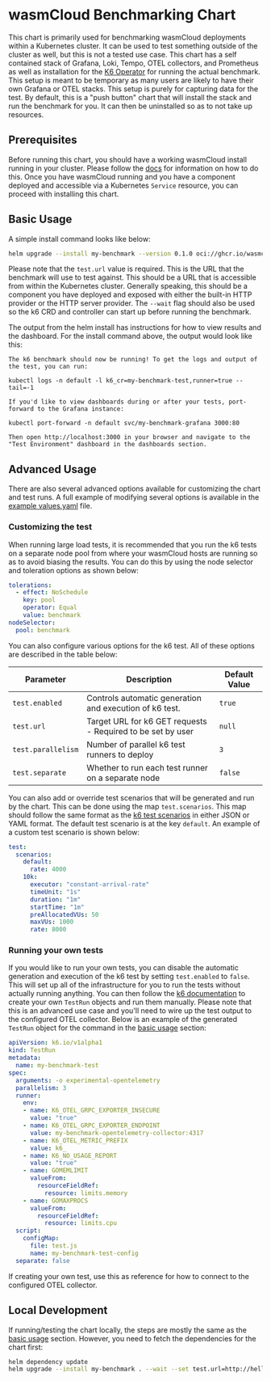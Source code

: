 # wasmCloud Benchmarking Chart

This chart is primarily used for benchmarking wasmCloud deployments within a Kubernetes cluster. It
can be used to test something outside of the cluster as well, but this is not a tested use case.
This chart has a self contained stack of Grafana, Loki, Tempo, OTEL collectors, and Prometheus as
well as installation for the [K6 Operator](https://github.com/grafana/k6-operator) for running the
actual benchmark. This setup is meant to be temporary as many users are likely to have their own
Grafana or OTEL stacks. This setup is purely for capturing data for the test. By default, this is a
"push button" chart that will install the stack and run the benchmark for you. It can then be
uninstalled so as to not take up resources.

## Prerequisites

Before running this chart, you should have a working wasmCloud install running in your cluster.
Please follow the [docs](https://wasmcloud.com/docs/deployment/k8s/) for information on how to do
this. Once you have wasmCloud running and you have a component deployed and accessible via a
Kubernetes `Service` resource, you can proceed with installing this chart.

## Basic Usage

A simple install command looks like below:

```bash
helm upgrade --install my-benchmark --version 0.1.0 oci://ghcr.io/wasmcloud/charts/benchmark --wait --set test.url=http://hello-world:8000
```

Please note that the `test.url` value is required. This is the URL that the benchmark will use to
test against. This should be a URL that is accessible from within the Kubernetes cluster. Generally
speaking, this should be a component you have deployed and exposed with either the built-in HTTP
provider or the HTTP server provider. The `--wait` flag should also be used so the k6 CRD and
controller can start up before running the benchmark.

The output from the helm install has instructions for how to view results and the dashboard. For the
install command above, the output would look like this:

```
The k6 benchmark should now be running! To get the logs and output of the test, you can run:

kubectl logs -n default -l k6_cr=my-benchmark-test,runner=true --tail=-1

If you'd like to view dashboards during or after your tests, port-forward to the Grafana instance:

kubectl port-forward -n default svc/my-benchmark-grafana 3000:80

Then open http://localhost:3000 in your browser and navigate to the "Test Environment" dashboard in the dashboards section.
```

## Advanced Usage

There are also several advanced options available for customizing the chart and test runs. A full
example of modifying several options is available in the [example
values.yaml](./example-values.yaml) file.

### Customizing the test

When running large load tests, it is recommended that you run the k6 tests on a separate node pool
from where your wasmCloud hosts are running so as to avoid biasing the results. You can do this by
using the node selector and toleration options as shown below:

```yaml
tolerations:
  - effect: NoSchedule
    key: pool
    operator: Equal
    value: benchmark
nodeSelector:
  pool: benchmark
```

You can also configure various options for the k6 test. All of these options are described in the
table below:

| Parameter          | Description                                                 | Default Value |
| ------------------ | ----------------------------------------------------------- | ------------- |
| `test.enabled`     | Controls automatic generation and execution of k6 test.     | `true`        |
| `test.url`         | Target URL for k6 GET requests - Required to be set by user | `null`        |
| `test.parallelism` | Number of parallel k6 test runners to deploy                | `3`           |
| `test.separate`    | Whether to run each test runner on a separate node          | `false`       |

You can also add or override test scenarios that will be generated and run by the chart. This can be
done using the map `test.scenarios`. This map should follow the same format as the [k6 test
scenarios](https://grafana.com/docs/k6/latest/using-k6/scenarios/) in either JSON or YAML format.
The default test scenario is at the key `default`. An example of a custom test scenario is shown
below:

```yaml
test:
  scenarios:
    default:
      rate: 4000
    10k:
      executor: "constant-arrival-rate"
      timeUnit: "1s"
      duration: "1m"
      startTime: "1m"
      preAllocatedVUs: 50
      maxVUs: 1000
      rate: 8000
```

### Running your own tests

If you would like to run your own tests, you can disable the automatic generation and execution of
the k6 test by setting `test.enabled` to `false`. This will set up all of the infrastructure for you
to run the tests without actually running anything. You can then follow the [k6
documentation](https://grafana.com/docs/k6/latest/set-up/set-up-distributed-k6/usage/) to create
your own `TestRun` objects and run them manually. Please note that this is an advanced use case and
you'll need to wire up the test output to the configured OTEL collector. Below is an example of the
generated `TestRun` object for the command in the [basic usage](#basic-usage) section:

```yaml
apiVersion: k6.io/v1alpha1
kind: TestRun
metadata:
  name: my-benchmark-test
spec:
  arguments: -o experimental-opentelemetry
  parallelism: 3
  runner:
    env:
    - name: K6_OTEL_GRPC_EXPORTER_INSECURE
      value: "true"
    - name: K6_OTEL_GRPC_EXPORTER_ENDPOINT
      value: my-benchmark-opentelemetry-collector:4317
    - name: K6_OTEL_METRIC_PREFIX
      value: k6_
    - name: K6_NO_USAGE_REPORT
      value: "true"
    - name: GOMEMLIMIT
      valueFrom:
        resourceFieldRef:
          resource: limits.memory
    - name: GOMAXPROCS
      valueFrom:
        resourceFieldRef:
          resource: limits.cpu
  script:
    configMap:
      file: test.js
      name: my-benchmark-test-config
  separate: false
```

If creating your own test, use this as reference for how to connect to the configured OTEL
collector.

## Local Development

If running/testing the chart locally, the steps are mostly the same as the [basic
usage](#basic-usage) section. However, you need to fetch the dependencies for the chart first:

```bash
helm dependency update
helm upgrade --install my-benchmark . --wait --set test.url=http://hello-world:8000
```
